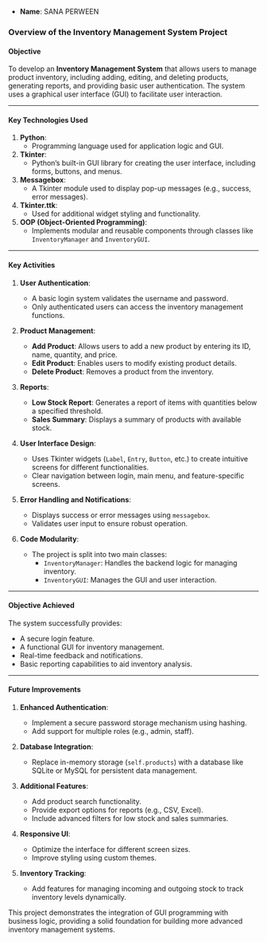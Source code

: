 - **Name**: SANA PERWEEN

### **Overview of the Inventory Management System Project**

#### **Objective**  
To develop an **Inventory Management System** that allows users to manage product inventory, including adding, editing, and deleting products, generating reports, and providing basic user authentication. The system uses a graphical user interface (GUI) to facilitate user interaction.

---

#### **Key Technologies Used**
1. **Python**:
   - Programming language used for application logic and GUI.
2. **Tkinter**:
   - Python’s built-in GUI library for creating the user interface, including forms, buttons, and menus.
3. **Messagebox**:
   - A Tkinter module used to display pop-up messages (e.g., success, error messages).
4. **Tkinter.ttk**:
   - Used for additional widget styling and functionality.
5. **OOP (Object-Oriented Programming)**:
   - Implements modular and reusable components through classes like `InventoryManager` and `InventoryGUI`.

---

#### **Key Activities**
1. **User Authentication**:
   - A basic login system validates the username and password.
   - Only authenticated users can access the inventory management functions.

2. **Product Management**:
   - **Add Product**: Allows users to add a new product by entering its ID, name, quantity, and price.
   - **Edit Product**: Enables users to modify existing product details.
   - **Delete Product**: Removes a product from the inventory.

3. **Reports**:
   - **Low Stock Report**: Generates a report of items with quantities below a specified threshold.
   - **Sales Summary**: Displays a summary of products with available stock.

4. **User Interface Design**:
   - Uses Tkinter widgets (`Label`, `Entry`, `Button`, etc.) to create intuitive screens for different functionalities.
   - Clear navigation between login, main menu, and feature-specific screens.

5. **Error Handling and Notifications**:
   - Displays success or error messages using `messagebox`.
   - Validates user input to ensure robust operation.

6. **Code Modularity**:
   - The project is split into two main classes:
     - `InventoryManager`: Handles the backend logic for managing inventory.
     - `InventoryGUI`: Manages the GUI and user interaction.

---

#### **Objective Achieved**
The system successfully provides:
- A secure login feature.
- A functional GUI for inventory management.
- Real-time feedback and notifications.
- Basic reporting capabilities to aid inventory analysis.

---

#### **Future Improvements**
1. **Enhanced Authentication**:
   - Implement a secure password storage mechanism using hashing.
   - Add support for multiple roles (e.g., admin, staff).

2. **Database Integration**:
   - Replace in-memory storage (`self.products`) with a database like SQLite or MySQL for persistent data management.

3. **Additional Features**:
   - Add product search functionality.
   - Provide export options for reports (e.g., CSV, Excel).
   - Include advanced filters for low stock and sales summaries.

4. **Responsive UI**:
   - Optimize the interface for different screen sizes.
   - Improve styling using custom themes.

5. **Inventory Tracking**:
   - Add features for managing incoming and outgoing stock to track inventory levels dynamically.  

This project demonstrates the integration of GUI programming with business logic, providing a solid foundation for building more advanced inventory management systems.
